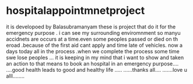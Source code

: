 # hospitalappointmnetproject
it is developoed by Balasubramanyam
these is project that do it for the emergency purpose .
i can see my surrounding enviromnment so manyu accidnets are occurs at a time.even some peoples passed or died on th eroad .because of the first aid cant apply and time late of vehicles.
now a days today all in the process .when we complete the process some time swe lose peoples ...
it is keeping in my mind that i want to show and taken an action to that means to book an hospital in an emergency purpose....
....good health leads to good and healthy life .....
......thanks all....
.......love u alll........
